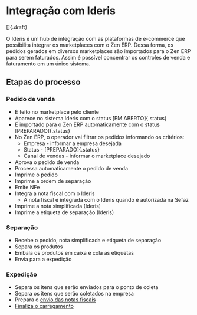 # Integração com Ideris

[]{.draft}

O Ideris é um hub de integração com as plataformas de e-commerce que possibilita integrar os marketplaces com o Zen ERP. Dessa forma, os pedidos gerados em diversos marketplaces são importados para o Zen ERP para serem faturados. Assim é possível concentrar os controles de venda e faturamento em um único sistema.

## Etapas do processo

### Pedido de venda 

* É feito no marketplace pelo cliente
* Aparece no sistema Ideris com o status [EM ABERTO]{.status}
* É importado para o Zen ERP automaticamente com o status [PREPARADO]{.status}
* No Zen ERP, o operador vai filtrar os pedidos informando os critérios:
    * Empresa - informar a empresa desejada
    * Status - [PREPARADO]{.status}
    * Canal de vendas - informar o marketplace desejado
* Aprova o pedido de venda
* Processa automaticamente o pedido de venda
* Imprime o pedido
* Imprime a ordem de separação
* Emite NFe
* Integra a nota fiscal com o Ideris
    * A nota fiscal é integrada com o Ideris quando é autorizada na Sefaz
* Imprime a nota simplificada (Ideris)
* Imprime a etiqueta de separação (Ideris)

### Separação

* Recebe o pedido, nota simplificada e etiqueta de separação
* Separa os produtos
* Embala os produtos em caixa e cola as etiquetas
* Envia para a expedição

### Expedição

* Separa os itens que serão enviados para o ponto de coleta
* Separa os itens que serão coletados na empresa
* Prepara o [envio das notas fiscais](/shipping/shipment)
* [Finaliza o carregamento](/shipping/shipment)

